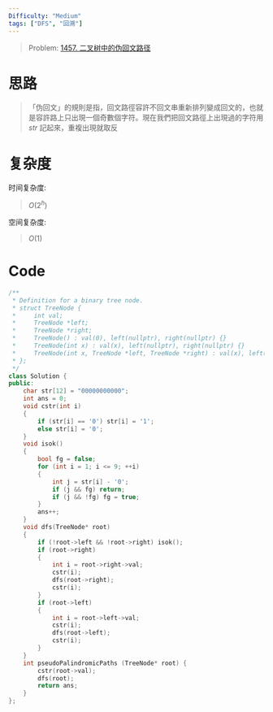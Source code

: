 ```yaml
---
Difficulty: "Medium"
tags: ["DFS", "回溯"]
---
```


> Problem: [1457. 二叉树中的伪回文路径](https://leetcode.cn/problems/pseudo-palindromic-paths-in-a-binary-tree/description/)

# 思路

>  「伪回文」的規則是指，回文路徑容許不回文串重新排列變成回文的，也就是容許路上只出現一個奇數個字符。現在我們把回文路徑上出現過的字符用 $str$ 記起來，重複出現就取反

# 复杂度

时间复杂度:
> $O(2^h)$

空间复杂度:
> $O(1)$



# Code
```C++ []
/**
 * Definition for a binary tree node.
 * struct TreeNode {
 *     int val;
 *     TreeNode *left;
 *     TreeNode *right;
 *     TreeNode() : val(0), left(nullptr), right(nullptr) {}
 *     TreeNode(int x) : val(x), left(nullptr), right(nullptr) {}
 *     TreeNode(int x, TreeNode *left, TreeNode *right) : val(x), left(left), right(right) {}
 * };
 */
class Solution {
public:
    char str[12] = "00000000000";
    int ans = 0;
    void cstr(int i)
    {
        if (str[i] == '0') str[i] = '1';
        else str[i] = '0';
    }
    void isok()
    {
        bool fg = false;
        for (int i = 1; i <= 9; ++i)
        {
            int j = str[i] - '0';
            if (j && fg) return;
            if (j && !fg) fg = true;
        }
        ans++;
    }
    void dfs(TreeNode* root)
    {
        if (!root->left && !root->right) isok();
        if (root->right)
        {
            int i = root->right->val;
            cstr(i);
            dfs(root->right);
            cstr(i);
        }
        if (root->left)
        {
            int i = root->left->val;
            cstr(i);
            dfs(root->left);
            cstr(i);
        }
    }
    int pseudoPalindromicPaths (TreeNode* root) {
        cstr(root->val);
        dfs(root);
        return ans;
    }
};
```
  
